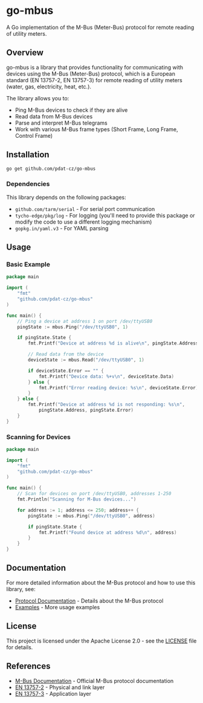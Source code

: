 # go-mbus

A Go implementation of the M-Bus (Meter-Bus) protocol for remote reading of utility meters.

## Overview

go-mbus is a library that provides functionality for communicating with devices using the M-Bus (Meter-Bus) protocol, which is a European standard (EN 13757-2, EN 13757-3) for remote reading of utility meters (water, gas, electricity, heat, etc.).

The library allows you to:
- Ping M-Bus devices to check if they are alive
- Read data from M-Bus devices
- Parse and interpret M-Bus telegrams
- Work with various M-Bus frame types (Short Frame, Long Frame, Control Frame)

## Installation

```bash
go get github.com/pdat-cz/go-mbus
```

### Dependencies

This library depends on the following packages:
- `github.com/tarm/serial` - For serial port communication
- `tycho-edge/pkg/log` - For logging (you'll need to provide this package or modify the code to use a different logging mechanism)
- `gopkg.in/yaml.v3` - For YAML parsing

## Usage

### Basic Example

```go
package main

import (
    "fmt"
    "github.com/pdat-cz/go-mbus"
)

func main() {
    // Ping a device at address 1 on port /dev/ttyUSB0
    pingState := mbus.Ping("/dev/ttyUSB0", 1)

    if pingState.State {
        fmt.Printf("Device at address %d is alive\n", pingState.Address)

        // Read data from the device
        deviceState := mbus.Read("/dev/ttyUSB0", 1)

        if deviceState.Error == "" {
            fmt.Printf("Device data: %+v\n", deviceState.Data)
        } else {
            fmt.Printf("Error reading device: %s\n", deviceState.Error)
        }
    } else {
        fmt.Printf("Device at address %d is not responding: %s\n", 
            pingState.Address, pingState.Error)
    }
}
```

### Scanning for Devices

```go
package main

import (
    "fmt"
    "github.com/pdat-cz/go-mbus"
)

func main() {
    // Scan for devices on port /dev/ttyUSB0, addresses 1-250
    fmt.Println("Scanning for M-Bus devices...")

    for address := 1; address <= 250; address++ {
        pingState := mbus.Ping("/dev/ttyUSB0", address)

        if pingState.State {
            fmt.Printf("Found device at address %d\n", address)
        }
    }
}
```

## Documentation

For more detailed information about the M-Bus protocol and how to use this library, see:

- [Protocol Documentation](docs/protocol.md) - Details about the M-Bus protocol
- [Examples](docs/examples.md) - More usage examples

## License

This project is licensed under the Apache License 2.0 - see the [LICENSE](LICENSE) file for details.

## References

- [M-Bus Documentation](https://m-bus.com/documentation-wired) - Official M-Bus protocol documentation
- [EN 13757-2](https://www.en-standard.eu/csn-en-13757-2-communication-systems-for-meters-and-remote-reading-of-meters-part-2-physical-and-link-layer/) - Physical and link layer
- [EN 13757-3](https://www.en-standard.eu/csn-en-13757-3-communication-systems-for-meters-and-remote-reading-of-meters-part-3-dedicated-application-layer/) - Application layer
